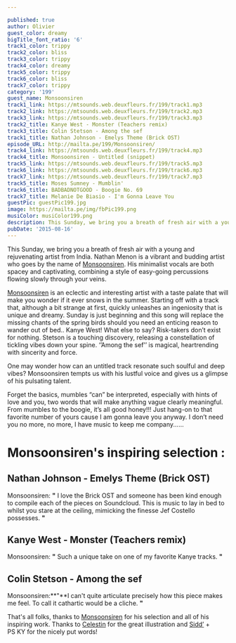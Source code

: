 ```yaml
---

published: true
author: Olivier
guest_color: dreamy
bigTitle_font_ratio: '6'
track1_color: trippy
track2_color: bliss
track3_color: trippy
track4_color: dreamy
track5_color: trippy
track6_color: bliss
track7_color: trippy
category: '199'
guest_name: Monsoonsiren
track1_link: https://mtsounds.web.deuxfleurs.fr/199/track1.mp3
track2_link: https://mtsounds.web.deuxfleurs.fr/199/track2.mp3
track3_link: https://mtsounds.web.deuxfleurs.fr/199/track3.mp3
track2_title: Kanye West - Monster (Teachers remix)
track3_title: Colin Stetson - Among the sef
track1_title: Nathan Johnson - Emelys Theme (Brick OST)
episode_URL: http://mailta.pe/199/Monsoonsiren/
track4_link: https://mtsounds.web.deuxfleurs.fr/199/track4.mp3
track4_title: Monsoonsiren - Untitled (snippet)
track5_link: https://mtsounds.web.deuxfleurs.fr/199/track5.mp3
track6_link: https://mtsounds.web.deuxfleurs.fr/199/track6.mp3
track7_link: https://mtsounds.web.deuxfleurs.fr/199/track7.mp3
track5_title: Moses Sumney - Mumblin'
track6_title: BADBADNOTGOOD - Boogie No. 69
track7_title: Melanie De Biasio - I'm Gonna Leave You
guestPic: guestPic199.jpg
image: https://mailta.pe/img/fbPic199.png
musiColor: musiColor199.png
description: This Sunday, we bring you a breath of fresh air with a young and rejuvenating artist from India. Nathan Menon is a vibrant and budding artist who goes by the name of Monsoonsiren. His minimalist vocals are both spacey and captivating, combining a style of easy-going percussions flowing slowly through your veins.
pubDate: '2015-08-16'
---
```



This Sunday, we bring you a breath of fresh air with a young and rejuvenating artist from India. Nathan Menon is a vibrant and budding artist who goes by the name of [Monsoonsiren](https://soundcloud.com/monsoonsiren). His minimalist vocals are both spacey and captivating, combining a style of easy-going percussions flowing slowly through your veins.

[Monsoonsiren](https://www.facebook.com/pages/Monsoonsiren/333811626735137) is an eclectic and interesting artist with a taste palate that will make you wonder if it ever snows in the summer. Starting off with a track that, although a bit strange at first, quickly unleashes an ingeniosity that is unique and dreamy. Sunday is just beginning and this song will replace the missing chants of the spring birds should you need an enticing reason to wander out of bed.. Kanye West! What else to say? Risk-takers don’t exist for nothing. Stetson is a touching discovery, releasing a constellation of tickling vibes down your spine. ‘’Among the sef’’ is magical, heartrending with sincerity and force. 

One may wonder how can an untitled track resonate such soulful and deep vibes? 
Monsoonsiren tempts us with his lustful voice and gives us a glimpse of his pulsating talent. 

Forget the basics, mumbles “can” be interpreted, especially with hints of love and you, two words that will make anything vague clearly meaningful. From mumbles to the boogie, it’s all good honey!!! Just hang-on to that favorite number of yours cause I am gonna leave you anyway. I don’t need you no more, no more, I have music to keep me company......

# Monsoonsiren's inspiring selection :

## Nathan Johnson - Emelys Theme (Brick OST)
Monsoonsiren: **"** I love the Brick OST and someone has been kind enough to compile each of the pieces on Soundcloud. This is music to lay in bed to whilst you stare at the ceiling, mimicking the finesse Jef Costello possesses. **"** 

## Kanye West - Monster (Teachers remix)
Monsoonsiren: **"** Such a unique take on one of my favorite Kanye tracks. **"** 

## Colin Stetson - Among the sef
Monsoonsiren:**"**I can't quite articulate precisely how this piece makes me feel. To call it cathartic would be a cliche. **"** 
  

That's all folks, thanks to [Monsoonsiren](https://projectmooncircle.bandcamp.com/album/falstrati) for his selection and all of his inspiring work. Thanks to [Celestin](http://slipontherock.com) for the great illustration and [Sidd’](http://apeacefulending.tumblr.com) + PS KY for the nicely put words!
